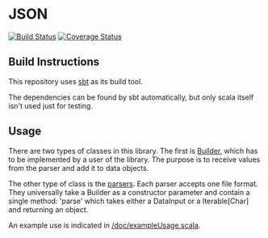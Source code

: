 # JSON
[![Build Status](https://travis-ci.org/rayrobdod/json.svg?branch=master)](https://travis-ci.org/rayrobdod/json)
[![Coverage Status](https://coveralls.io/repos/rayrobdod/json/badge.svg?branch=master)](https://coveralls.io/r/rayrobdod/json?branch=master)


## Build Instructions
This repository uses [sbt](http://www.scala-sbt.org/) as its build tool.

The dependencies can be found by sbt automatically, but only scala itself isn't
used just for testing.

## Usage
There are two types of classes in this library. The first is
[Builder](src/main/java/com/rayrobdod/json/builder/Builder.java),
which has to be implemented by a user of the library. The purpose is to receive
values from the parser and add it to data objects. 

The other type of class is the [parsers](src/main/scala/com/rayrobdod/json/parser).
Each parser accepts one file format. They universally take a Builder as a constructor
parameter and contain a single method: 'parse' which takes either a DataInput or
a Iterable[Char] and returning an object.


An example use is indicated in [/doc/exampleUsage.scala](doc/exampleUsage.scala).

